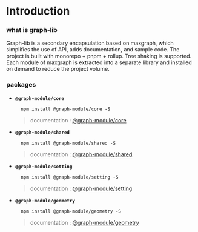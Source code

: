 # Introduction

### what is graph-lib

Graph-lib is a secondary encapsulation based on maxgraph, which simplifies the use of API, adds documentation, and sample code. The project is built with monorepo + pnpm + rollup. Tree shaking is supported. Each module of maxgraph is extracted into a separate library and installed on demand to reduce the project volume.

### packages

-   **`@graph-module/core`**

    ```shell
      npm install @graph-module/core -S
    ```

    > documentation : [@graph-module/core](https://github.com/jwyGithub/graph-libs/tree/master/packages/graph-core)

-   **`@graph-module/shared`**

    ```shell
      npm install @graph-module/shared -S
    ```

    > documentation : [@graph-module/shared](https://github.com/jwyGithub/graph-libs/tree/master/packages/graph-shared)

-   **`@graph-module/setting`**

    ```shell
      npm install @graph-module/setting -S
    ```

    > documentation : [@graph-module/setting](https://github.com/jwyGithub/graph-libs/tree/master/packages/graph-setting)

-   **`@graph-module/geometry`**

    ```shell
      npm install @graph-module/geometry -S
    ```

    > documentation : [@graph-module/geometry](https://github.com/jwyGithub/graph-libs/tree/master/packages/graph-geometry)

